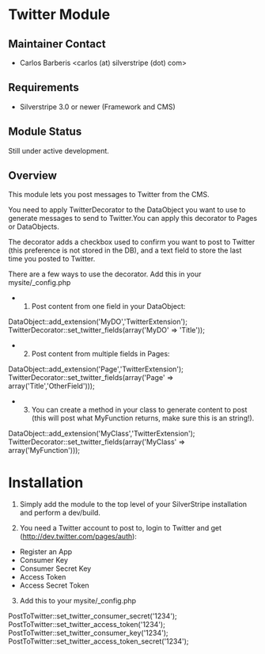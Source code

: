 # Twitter Module

## Maintainer Contact

* Carlos Barberis
  <carlos (at) silverstripe (dot) com>
	
## Requirements

* Silverstripe 3.0 or newer (Framework and CMS)

## Module Status

Still under active development.

## Overview

This module lets you post messages to Twitter from the CMS. 

You need to apply TwitterDecorator to the DataObject you want to use to generate messages to send to Twitter.You can apply this decorator to Pages or DataObjects.

The decorator adds a checkbox used to confirm you want to post to Twitter (this preference is not stored in the DB), 
and a text field to store the last time you posted to Twitter.

There are a few ways to use the decorator. Add this in your mysite/_config.php

* 1. Post content from one field in your DataObject:

DataObject::add_extension('MyDO','TwitterExtension'); 
TwitterDecorator::set_twitter_fields(array('MyDO' => 'Title'));

* 2. Post content from multiple fields in Pages: 

DataObject::add_extension('Page','TwitterExtension'); 
TwitterDecorator::set_twitter_fields(array('Page' => array('Title','OtherField')));

* 3. You can create a method in your class to generate content to post (this will post what MyFunction returns, make sure this is an string!).

DataObject::add_extension('MyClass','TwitterExtension'); 
TwitterDecorator::set_twitter_fields(array('MyClass' => array('MyFunction')));

# Installation

1. Simply add the module to the top level of your SilverStripe installation and
perform a dev/build.

2. You need a Twitter account to post to, login to Twitter and get (http://dev.twitter.com/pages/auth):
* Register an App
* Consumer Key
* Consumer Secret Key
* Access Token
* Access Secret Token

3. Add this to your mysite/_config.php

PostToTwitter::set_twitter_consumer_secret('1234');
PostToTwitter::set_twitter_access_token('1234');
PostToTwitter::set_twitter_consumer_key('1234');
PostToTwitter::set_twitter_access_token_secret('1234');



